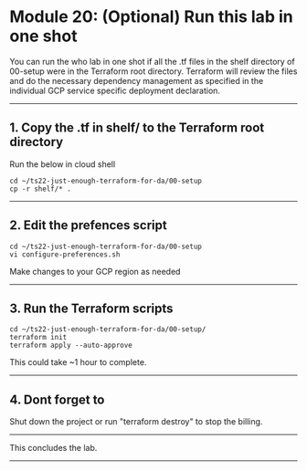 # Module 20: (Optional) Run this lab in one shot

You can run the who lab in one shot if all the .tf files in the shelf directory of 00-setup were in the Terraform root directory. Terraform will review the files and do the necessary dependency management as specified in the individual GCP service specific deployment declaration.

<hr>

## 1. Copy the .tf in shelf/ to the Terraform root directory

Run the below in cloud shell
```
cd ~/ts22-just-enough-terraform-for-da/00-setup
cp -r shelf/* .
```

<hr>

## 2. Edit the prefences script
```
cd ~/ts22-just-enough-terraform-for-da/00-setup
vi configure-preferences.sh
```
Make changes to your GCP region as needed

<hr>

## 3. Run the Terraform scripts
```
cd ~/ts22-just-enough-terraform-for-da/00-setup/
terraform init
terraform apply --auto-approve
```

This could take ~1 hour to complete.

<hr>

## 4. Dont forget to
Shut down the project or run "terraform destroy" to stop the billing.

<hr>
This concludes the lab.
<hr>
